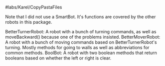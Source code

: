#labs/Karel/CopyPastaFiles

Note that I did not use a SmartBot. It's functions are covered by the other robots in this package.

BetterTurnerRobot: A robot with a bunch of turning commands, as well as moveBackward() because one of the problems insisted.
BetterMoverRobot: A robot with a bunch of moving commands based on BetterTurnerRobot's turning. Mostly methods for going to walls as well as abbreviations for common methods.
BoolBot: A robot with two boolean methods that return booleans based on whether the left or right is clear.
